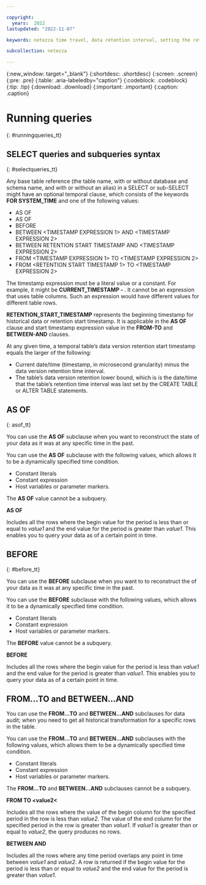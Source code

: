 ```yaml
---

copyright:
  years:  2022
lastupdated: "2022-11-07"

keywords: netezza time travel, data retention interval, setting the retention interval, changing the retention interval

subcollection: netezza

---
```


{:new_window: target="_blank"}
{:shortdesc: .shortdesc}
{:screen: .screen}
{:pre: .pre}
{:table: .aria-labeledby="caption"}
{:codeblock: .codeblock}
{:tip: .tip}
{:download: .download}
{:important: .important}
{:caption: .caption}

# Running queries
{: #runningqueries_tt}


## SELECT queries and subqueries syntax
{: #selectqueries_tt}

Any base table reference (the table name, with or without database and schema name, and with or without an alias) in a SELECT or sub-SELECT might have an optional temporal clause, which consists of the keywords **FOR SYSTEM_TIME** and one of the following values:

- AS OF <TIMESTAMP EXPRESSION>
- AS OF <RETENTION START TIMESTAMP>
- BEFORE <TIMESTAMP EXPRESSION>
- BETWEEN <TIMESTAMP EXPRESSION 1> AND <TIMESTAMP EXPRESSION 2>
- BETWEEN RETENTION START TIMESTAMP AND <TIMESTAMP EXPRESSION 2>
- FROM <TIMESTAMP EXPRESSION 1> TO <TIMESTAMP EXPRESSION 2>
- FROM <RETENTION START TIMESTAMP 1> TO <TIMESTAMP EXPRESSION 2>

The timestamp expression must be a literal value or a constant. For example, it might be **CURRENT_TIMESTAMP - <INTERVAL CONSTANT>**.
It cannot be an expression that uses table columns. Such an expression would have different values for different table rows.

**RETENTION_START_TIMESTAMP**  represents the beginning timestamp for historical data or retention start timestamp.
It is applicable in the **AS OF** clause and start timestamp expression value in the **FROM-TO** and **BETWEEN-AND** clauses.

At any given time, a temporal table’s data version retention start timestamp equals the larger of the following:

- Current date/time (timestamp, in microsecond granularity) minus the data version retention time interval.
- The table’s data version retention lower bound, which is is the date/time that the table’s retention time interval was last set by the CREATE TABLE or ALTER TABLE statements.

## AS OF
{: asof_tt}

You can use the **AS OF** subclause when you want to reconstruct the state of your data as it was at any specific time in the past.

You can use the **AS OF** subclause with the following values, which allows it to be a dynamically specified time condition.

- Constant literals
- Constant expression
- Host variables or parameter markers.

The **AS OF** value cannot be a subquery.


**AS OF <value1>**

Includes all the rows where the begin value for the period is less than or equal to *value1* and the end value for the period is greater than *value1*. This enables you to query your data as of a certain point in time.

## BEFORE
{: #before_tt}

You can use the **BEFORE** subclause when you want to to reconstruct the  of your data as it was at any specific time in the past.

You can use the **BEFORE** subclause with the following values, which allows it to be a dynamically specified time condition.

- Constant literals
- Constant expression
- Host variables or parameter markers.

The **BEFORE** value cannot be a subquery.


**BEFORE <value1>**

Includes all the rows where the begin value for the period is less than *value1* and the end value for the period is greater than *value1*. This enables you to query your data as of a certain point in time.

## FROM...TO and BETWEEN...AND

You can use the **FROM...TO** and **BETWEEN...AND** subclauses for data audit; when you need to get all historical transformation for a specific rows in the table.

You can use the **FROM...TO** and **BETWEEN...AND** subclauses with the following values, which allows them to be a dynamically specified time condition.

- Constant literals
- Constant expression
- Host variables or parameter markers.

The **FROM...TO** and **BETWEEN...AND** subclauses cannot be a subquery.


**FROM <value1> TO <value2<**

Includes all the rows where the value of the begin column for the specified period in the row is less than *value2*. The value of the end column for the specified period in the row is greater than *value1*. If *value1* is greater than or equal to *value2*, the query produces no rows.

**BETWEEN <value1> AND <value2>**

Includes all the rows where any time period overlaps any point in time between *value1* and *value2*. A row is returned if the begin value for the period is less than or equal to *value2* and the end value for the period is greater than *value1*.
